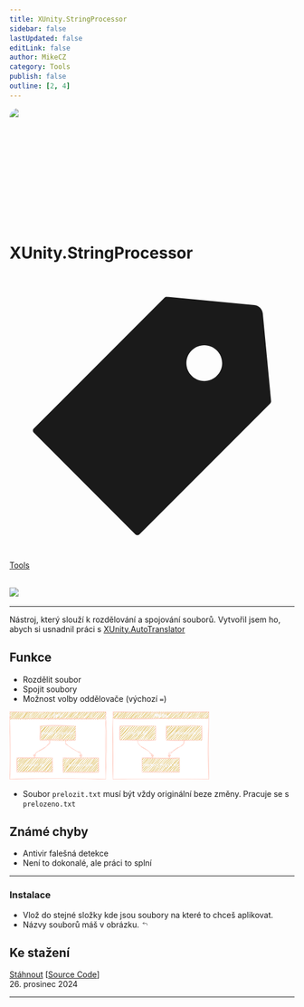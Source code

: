 ```yaml
---
title: XUnity.StringProcessor
sidebar: false
lastUpdated: false
editLink: false
author: MikeCZ
category: Tools
publish: false
outline: [2, 4]
---
```

<div style="border-radius: 16px; overflow: hidden; margin-bottom: 16px; height: 200px; object-position: center;">
  <img src="https://cdn.vectorstock.com/i/500p/39/11/programming-and-software-development-web-page-vector-30433911.jpg">
</div>

# XUnity.StringProcessor
<span class="page-tag-info" aria-label="Tag🏷" data-balloon-pos="up">
<svg xmlns="http://www.w3.org/2000/svg" class="icon tag-icon" viewBox="0 0 1024 1024" fill="currentColor" aria-label="tag icon" name="tag"><path d="M939.902 458.563L910.17 144.567c-1.507-16.272-14.465-29.13-30.737-30.737L565.438 84.098h-.402c-3.215 0-5.726 1.005-7.634 2.913l-470.39 470.39a10.004 10.004 0 000 14.164l365.423 365.424c1.909 1.908 4.42 2.913 7.132 2.913s5.223-1.005 7.132-2.913l470.39-470.39c2.01-2.11 3.014-5.023 2.813-8.036zm-240.067-72.121c-35.458 0-64.286-28.828-64.286-64.286s28.828-64.285 64.286-64.285 64.286 28.828 64.286 64.285-28.829 64.286-64.286 64.286z"></path></svg>
<div style="max-width: 600px" class="tag-custom page-tag-item">
<a href="" class="blue">
<el-tag type="warning" effect="light">Tools</el-tag>
</a></div></span> 
<br>

![](https://img.shields.io/badge/verze-1.5-blue?style=for-the-badge) 

------------
Nástroj, který slouží k rozdělování a spojování souborů. Vytvořil jsem ho, abych si usnadnil práci s <a href="https://github.com/bbepis/XUnity.AutoTranslator">XUnity.AutoTranslator</a>

## Funkce
- Rozdělit soubor
- Spojit soubory
- Možnost volby oddělovače (výchozí `=`)
  
<img src="../public/Diagram.svg"  width="70%" height="50%"> <br />

- Soubor `prelozit.txt` musí být vždy originální beze změny. Pracuje se s `prelozeno.txt`

## Známé chyby
- Antivir falešná detekce
- Není to dokonalé, ale práci to splní
<hr>

### Instalace
- Vlož do stejné složky kde jsou soubory na které to chceš aplikovat. <br>
- Názvy souborů máš v obrázku. <a href="#funkce"><svg class="svg footnote" xmlns="http://www.w3.org/2000/svg" width="1em" height="1em" viewBox="0 0 21 21"><g fill="none" fill-rule="evenodd" stroke="currentColor" stroke-linecap="round" stroke-linejoin="round"><path d="M15.5 14.5v-2a3 3 0 0 0-3-3h-8"/><path d="m7.5 12.5l-3.001-3l3.001-3"/></g></svg></a>

## Ke stažení
<a href="https://www.dropbox.com/scl/fi/q651afrnmbu3fmlpw3m7q/Xunity.StringProcessor.exe?rlkey=hlc4kg5yhxpnr7gngnb3evhui&st=pco5w6yz&dl=1" target="_self">Stáhnout</a> [<a href="https://github.com/MikeCZ23/mikecz23.github.io/blob/main/readme/software/XUnity.StringProcessor.py" target="_blank">Source Code</a>] <br>
26. prosinec 2024

<hr>
